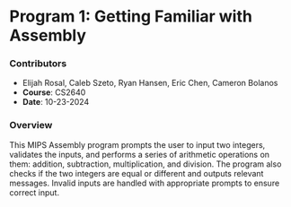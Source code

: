 # Program 1: Getting Familiar with Assembly

### Contributors
- Elijah Rosal, Caleb Szeto, Ryan Hansen, Eric Chen, Cameron Bolanos
- **Course**: CS2640
- **Date**: 10-23-2024

### Overview
This MIPS Assembly program prompts the user to input two integers, validates the inputs, and performs a series of arithmetic operations on them: addition, subtraction, multiplication, and division. The program also checks if the two integers are equal or different and outputs relevant messages. Invalid inputs are handled with appropriate prompts to ensure correct input.
